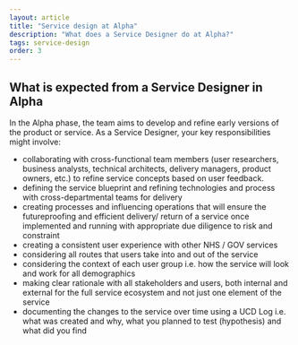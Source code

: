 ```yaml
---
layout: article
title: "Service design at Alpha"
description: "What does a Service Designer do at Alpha?"
tags: service-design
order: 3
---
```


## What is expected from a Service Designer in Alpha

In the Alpha phase, the team aims to develop and refine early versions of the product or service. As a Service Designer, your key responsibilities might involve:


- collaborating with cross-functional team members (user researchers, business analysts, technical architects, delivery managers, product owners, etc.) to refine service concepts based on user feedback.
- defining the service blueprint and refining technologies and process with cross-departmental teams for delivery
- creating processes and influencing operations that will ensure the futureproofing and efficient delivery/ return of a service once implemented and running with appropriate due diligence to risk and constraint 
- creating a consistent user experience with other NHS / GOV services
- considering all routes that users take into and out of the service
- considering the context of each user group i.e. how the service will look and work for all demographics
- making clear rationale with all stakeholders and users, both internal and external for the full service ecosystem and not just one element of the service
- documenting the changes to the service over time using a UCD Log i.e. what was created and why, what you planned to test (hypothesis) and what did you find 

